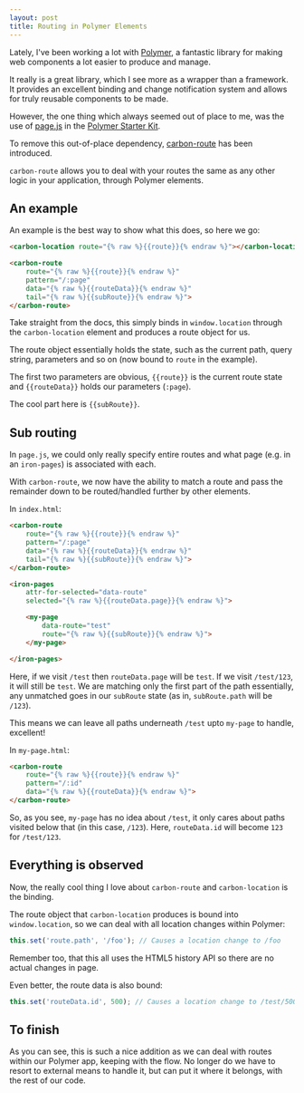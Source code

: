 ```yaml
---
layout: post
title: Routing in Polymer Elements
---
```


Lately, I've been working a lot with [Polymer](https://www.polymer-project.org/), a fantastic library for making web components a lot easier to produce and manage.

It really is a great library, which I see more as a wrapper than a framework. It provides an excellent binding and change notification system and allows for truly reusable components to be made.

However, the one thing which always seemed out of place to me, was the use of [page.js](https://visionmedia.github.io/page.js/) in the [Polymer Starter Kit](https://github.com/PolymerElements/polymer-starter-kit).

To remove this out-of-place dependency, [carbon-route](https://elements.polymer-project.org/elements/carbon-route) has been introduced.

`carbon-route` allows you to deal with your routes the same as any other logic in your application, through Polymer elements.

## An example

An example is the best way to show what this does, so here we go:

```html
<carbon-location route="{% raw %}{{route}}{% endraw %}"></carbon-location>

<carbon-route
	route="{% raw %}{{route}}{% endraw %}"
	pattern="/:page"
	data="{% raw %}{{routeData}}{% endraw %}"
	tail="{% raw %}{{subRoute}}{% endraw %}">
</carbon-route>
```

Take straight from the docs, this simply binds in `window.location` through the `carbon-location` element and produces a route object for us.

The route object essentially holds the state, such as the current path, query string, parameters and so on (now bound to `route` in the example).

The first two parameters are obvious, `{{route}}` is the current route state and `{{routeData}}` holds our parameters (`:page`).

The cool part here is `{{subRoute}}`. 

## Sub routing

In `page.js`, we could only really specify entire routes and what page (e.g. in an `iron-pages`) is associated with each.

With `carbon-route`, we now have the ability to match a route and pass the remainder down to be routed/handled further by other elements.

In `index.html`:

```html
<carbon-route
	route="{% raw %}{{route}}{% endraw %}"
	pattern="/:page"
	data="{% raw %}{{routeData}}{% endraw %}"
	tail="{% raw %}{{subRoute}}{% endraw %}">
</carbon-route>

<iron-pages
	attr-for-selected="data-route"
	selected="{% raw %}{{routeData.page}}{% endraw %}">

	<my-page
		data-route="test"
		route="{% raw %}{{subRoute}}{% endraw %}">
	</my-page>

</iron-pages>
```

Here, if we visit `/test` then `routeData.page` will be `test`. If we visit `/test/123`, it will still be `test`. We are matching only the first part of the path essentially, any unmatched goes in our `subRoute` state (as in, `subRoute.path` will be `/123`).

This means we can leave all paths underneath `/test` upto `my-page` to handle, excellent!

In `my-page.html`:

```html
<carbon-route
	route="{% raw %}{{route}}{% endraw %}"
	pattern="/:id"
	data="{% raw %}{{routeData}}{% endraw %}">
</carbon-route>
```

So, as you see, `my-page` has no idea about `/test`, it only cares about paths visited below that (in this case, `/123`). Here, `routeData.id` will become `123` for `/test/123`.

## Everything is observed

Now, the really cool thing I love about `carbon-route` and `carbon-location` is the binding.

The route object that `carbon-location` produces is bound into `window.location`, so we can deal with all location changes within Polymer:

```javascript
this.set('route.path', '/foo'); // Causes a location change to /foo
```

Remember too, that this all uses the HTML5 history API so there are no actual changes in page.

Even better, the route data is also bound:

```javascript
this.set('routeData.id', 500); // Causes a location change to /test/500
```

## To finish

As you can see, this is such a nice addition as we can deal with routes within our Polymer app, keeping with the flow. No longer do we have to resort to external means to handle it, but can put it where it belongs, with the rest of our code.
